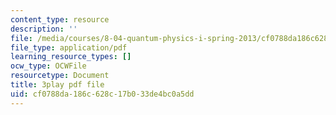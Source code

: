 ```yaml
---
content_type: resource
description: ''
file: /media/courses/8-04-quantum-physics-i-spring-2013/cf0788da186c628c17b033de4bc0a5dd_TWpyhsPAK14.pdf
file_type: application/pdf
learning_resource_types: []
ocw_type: OCWFile
resourcetype: Document
title: 3play pdf file
uid: cf0788da-186c-628c-17b0-33de4bc0a5dd
---
```

